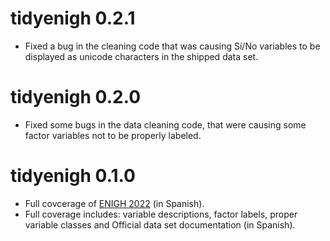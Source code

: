 # tidyenigh 0.2.1

* Fixed a bug in the cleaning code that was causing Sí/No variables to be
 displayed as unicode characters in the shipped data set.

# tidyenigh 0.2.0

* Fixed some bugs in the data cleaning code, that were causing some factor variables not to be properly labeled.

# tidyenigh 0.1.0

* Full covcerage of [ENIGH 2022](https://www.inegi.org.mx/programas/enigh/nc/2022/) (in Spanish).
* Full coverage includes: variable descriptions, factor labels, proper 
  variable classes and Official data set documentation (in Spanish).
